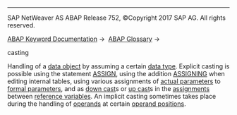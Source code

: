   

* * *

SAP NetWeaver AS ABAP Release 752, ©Copyright 2017 SAP AG. All rights reserved.

[ABAP Keyword Documentation](https://help.sap.com/doc/abapdocu_752_index_htm/7.52/en-US/abenabap.htm) →  [ABAP Glossary](https://help.sap.com/doc/abapdocu_752_index_htm/7.52/en-US/abenabap_glossary.htm) → 

casting

Handling of a [data object](https://help.sap.com/doc/abapdocu_752_index_htm/7.52/en-US/abendata_object_glosry.htm "Glossary Entry") by assuming a certain [data type](https://help.sap.com/doc/abapdocu_752_index_htm/7.52/en-US/abendata_type_glosry.htm "Glossary Entry"). Explicit casting is possible using the statement [ASSIGN](https://help.sap.com/doc/abapdocu_752_index_htm/7.52/en-US/abapassign.htm), using the addition [ASSIGNING](https://help.sap.com/doc/abapdocu_752_index_htm/7.52/en-US/abapread_table_outdesc.htm) when editing internal tables, using various assignments of [actual parameters](https://help.sap.com/doc/abapdocu_752_index_htm/7.52/en-US/abenactual_parameter_glosry.htm "Glossary Entry") to [formal parameters](https://help.sap.com/doc/abapdocu_752_index_htm/7.52/en-US/abenformal_parameter_glosry.htm "Glossary Entry"), and as [down cast](https://help.sap.com/doc/abapdocu_752_index_htm/7.52/en-US/abendown_cast_glosry.htm "Glossary Entry")s or [up cast](https://help.sap.com/doc/abapdocu_752_index_htm/7.52/en-US/abenup_cast_glosry.htm "Glossary Entry")s in the [assignments](https://help.sap.com/doc/abapdocu_752_index_htm/7.52/en-US/abenassignment_glosry.htm "Glossary Entry") between [reference variables](https://help.sap.com/doc/abapdocu_752_index_htm/7.52/en-US/abenreference_variable_glosry.htm "Glossary Entry"). An implicit casting sometimes takes place during the handling of [operands](https://help.sap.com/doc/abapdocu_752_index_htm/7.52/en-US/abenoperand_glosry.htm "Glossary Entry") at certain [operand positions](https://help.sap.com/doc/abapdocu_752_index_htm/7.52/en-US/abenoperand_position_glosry.htm "Glossary Entry").